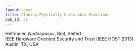 ```yaml
---
layout: post
title: Cloning Physically Unclonable Functions
pub_id: c5
---
```


Helfmeier<sup>*</sup>, Nedospasov<sup>*</sup>, Boit, Seifert  
IEEE Hardware Oriented Security and Trust (IEEE HOST 2013)  
Austin, TX, USA
